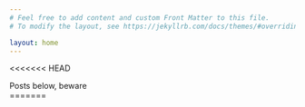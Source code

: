 ```yaml
---
# Feel free to add content and custom Front Matter to this file.
# To modify the layout, see https://jekyllrb.com/docs/themes/#overriding-theme-defaults

layout: home
---
```

<<<<<<< HEAD
<link rel="shortcut icon" type="image/x-icon" href="favicon.ico">
<body>
Posts below, beware <br>
</body>
=======
